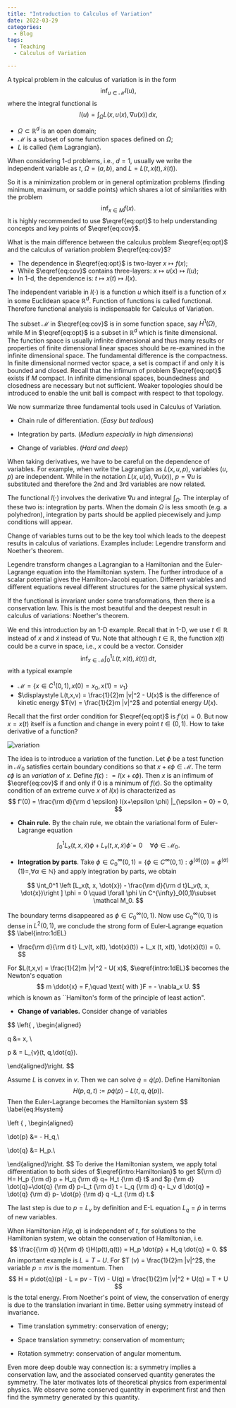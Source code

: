 ```yaml
---
title: "Introduction to Calculus of Variation"
date: 2022-03-29
categories:
  - Blog
tags:
  - Teaching
  - Calculus of Variation

---
```




A typical problem in the calculus of variation is in the form
$$
\inf_{u\in \mathcal M} I(u), \label{eq:cov}
$$
where the integral functional is
$$
I(u) = \int_{\Omega} L(x, u(x), \nabla u(x))\, dx,
$$

- $\Omega\subset \mathbb R^d$ is an open domain;
-  $\mathcal M$ is a subset of some function spaces defined on $\Omega$;
-  $L$ is called {\em Lagrangian}.

When considering 1-d problems, i.e., $d=1$, usually we write the independent variable as $t$, $\Omega = (a,b)$, and $L = L(t, x(t), \dot{x}(t))$. 

So it is a minimization problem or in general optimization problems (finding minimum, maximum, or saddle points) which shares a lot of similarities with the problem
$$
\inf_{x\in M} f(x).\label{eq:opt}
$$
It is highly recommended to use $\eqref{eq:opt}$ to help understanding concepts and key points of $\eqref{eq:cov}$. 

What is the main difference between the calculus problem $\eqref{eq:opt}$ and the calculus of variation problem $\eqref{eq:cov}$? 

- The dependence in $\eqref{eq:opt}$ is two-layer $x \mapsto f(x)$;
- While $\eqref{eq:cov}$ contains three-layers: $x\mapsto u(x) \mapsto I(u)$;
- In 1-d, the dependence is: $t \mapsto x(t) \mapsto I(x)$.

The independent variable in $I(\cdot)$ is a function $u$ which itself is a function of $x$ in some Euclidean space $\mathbb R^d$. Function of functions is called functional. Therefore functional analysis is indispensable for Calculus of Variation.

The subset $\mathcal M$ in $\eqref{eq:cov}$ is in some function space, say $H^1(\Omega)$, while $M$ in $\eqref{eq:opt}$ is a subset in $\mathbb R^d$ which is finite dimensional. The function space is usually infinite dimensional and thus many results or properties of finite dimensional linear spaces should be re-examined in the infinite dimensional space. The fundamental difference is the compactness. In finite dimensional normed vector space, a set is compact if and only it is bounded and closed. Recall that the infimum of problem $\eqref{eq:opt}$ exists if $M$ compact. In infinite dimensional spaces, boundedness and closedness are necessary but not sufficient. Weaker topologies should be introduced to enable the unit ball is compact with respect to that topology. 



We now summarize three fundamental tools used in Calculus of Variation.

- Chain rule of differentiation. (*Easy but tedious*)

- Integration by parts. (*Medium especially in high dimensions*)
- Change of variables. (*Hard and deep*)

When taking derivatives, we have to be careful on the dependence of variables. For example, when write the Lagrangian as $L(x, u, p)$, variables $(u,p)$ are independent. While in the notation $L(x, u(x), \nabla u(x))$, $p = \nabla u$ is substituted and therefore the 2nd and 3rd variables are now related. 

The functional $I(\cdot)$ involves the derivative $\nabla u$ and integral $\int_{\Omega}$. The interplay of these two is: integration by parts. When the domain $\Omega$ is less smooth (e.g. a polyhedron), integration by parts should be applied piecewisely and jump conditions will appear. 

Change of variables turns out to be the key tool which leads to the deepest results in calculus of variations. Examples include: Legendre transform and Noether's theorem. 

Legendre transform changes a Lagrangian to a Hamiltonian and the Euler-Lagrange equation into the Hamiltonian system. The further introduce of a scalar potential gives the Hamilton-Jacobi equation. Different variables and different equations reveal different structures for the same physical system. 

If the functional is invariant under some transformations, then there is a conservation law. This is the most beautiful and the deepest result in calculus of variations: Noether's theorem. 

We end this introduction by an 1-D example. Recall that in 1-D, we use $t\in \mathbb R$ instead of $x$ and $\dot{x}$ instead of $\nabla u$. Note that although $t\in \mathbb R$, the function $x(t)$ could be a curve in space, i.e., $x$ could be a vector. Consider
$$
\inf_{x\in \mathcal M} \int_0^1 L (t, x(t), \dot{x}(t))\, d t,
$$
with a typical example

-  $\mathcal M = \{x\in C^1(0,1), x(0) = x_0, x(1) = v_1\}$
- $\displaystyle L(t,x,v) = \frac{1}{2}m |v|^2 - U(x)$ is the difference of kinetic energy $T(v) = \frac{1}{2}m |v|^2$ and potential energy $U(x)$.

Recall that the first order condition for $\eqref{eq:opt}$ is $f'(x) = 0$. But now $x = x(t)$ itself is a function and change in every point $t\in (0,1)$. How to take derivative of a function?

<img src="/Users/longchen1/Dropbox/Sites/public_html/CAMtips/figures/variation.jpg" alt="variation" style="zoom:100%;" />

The idea is to introduce a variation of the function. Let $\phi$ be a test function in $\mathcal M_0$ satisfies certain boundary conditions so that $x+\epsilon \phi\in \mathcal M$. The term $\epsilon \phi$ is an *variation* of $x$. Define $f(\epsilon): = I(x+\epsilon \phi)$. Then $x$ is an infimum of $\eqref{eq:cov}$ if and only if $0$ is a minimum of $f(\epsilon)$. So the optimality condition of an extreme curve $x$ of $I(x)$ is characterized as
$$
f'(0) = \frac{\rm d}{\rm d \epsilon} I(x+\epsilon \phi) |_{\epsilon = 0} = 0,
$$

- **Chain rule.** By the chain rule, we obtain the variational form of Euler-Lagrange equation

$$
\label{intro:weakEL}
\int_0^1 L_x(t, x, \dot{x}) \phi + L_v(t, x, \dot{x}) \dot{\phi} = 0 \quad \forall \phi \in \mathcal M_0.
$$



- **Integration by parts**. Take $\phi \in C^{\infty}_0(0,1) = \{\phi \in C^{\infty}(0,1): \phi^{(\alpha)}(0)=\phi^{(\alpha)}(1) = , \forall \alpha \in \mathbb N\}$ and apply integration by parts, we obtain

$$
\int_0^1 \left [L_x(t, x, \dot{x}) - \frac{\rm d}{\rm d t}L_v(t, x, \dot{x})\right ] \phi = 0 \quad \forall \phi \in C^{\infty}_0(0,1)\subset \mathcal M_0.
$$

The boundary terms disappeared as $\phi \in C^{\infty}_0(0,1)$. Now use $C^{\infty}_0(0,1)$ is dense in $L^2(0,1)$, we conclude the strong form of Euler-Lagrange equation
$$
\label{intro:1dEL} 
- \frac{\rm d}{\rm d t} L_v(t, x(t), \dot{x}(t)) + L_x (t, x(t), \dot{x}(t)) = 0. 
$$


For $L(t,x,v) = \frac{1}{2}m |v|^2 - U( x)$, $\eqref{intro:1dEL}$ becomes the Newton's equation
$$
m \ddot{x} = F,\quad \text{ with }F = - \nabla_x U.
$$
which is known as ``Hamilton's form of the principle of least action". 

- **Change of variables.** Consider change of variables 

$$
\left\{ \, \begin{aligned}

q &= x, \\

p & = L_{v}(t, q,\dot{q}).

\end{aligned}\right.
$$

Assume $L$ is convex in $v$. Then we can solve $\dot{q} = \dot{q}(p)$. Define Hamiltonian
$$
\label{intro:Hamiltonian}
H(p,q,t) := p \dot{q}(p) - L(t, q, \dot{q}(p)).
$$
Then the Euler-Lagrange becomes the Hamiltonian system
$$
\label{eq:Hsystem}

\left \{ \, \begin{aligned}

\dot{p} &= - H_q,\\

\dot{q} &= H_p.\\

\end{aligned}\right.
$$
To derive the Hamiltonian system, we apply total differentiation to both sides of $\eqref{intro:Hamiltonian}$ to get ${\rm d} H= H_p {\rm d} p + H_q {\rm d} q+ H_t {\rm d} t$  and  $p {\rm d} \dot{q}+\dot{q} {\rm d} p-L_t {\rm d} t - L_q {\rm d} q- L_v d \dot{q} = \dot{q} {\rm d} p- \dot{p} {\rm d} q -L_t {\rm d} t.$ 

The last step is due to $p = L_v$ by definition and E-L equation $L_q = \dot{p}$ in terms of new variables. 

When Hamiltonian $H(p,q)$ is independent of $t$, for solutions to the Hamiltonian system, we obtain the conservation of Hamiltonian, i.e.
$$
\frac{{\rm d} }{{\rm d} t}H(p(t),q(t)) = H_p \dot{p} + H_q \dot{q} = 0.
$$
An important example is $L = T - U$. For $T (v) = \frac{1}{2}m |v|^2$, the variable $p = mv$ is the momentum. Then
$$
H = p\dot{q}(p) - L = pv - T(v) - U(q) = \frac{1}{2}m |v|^2 + U(q) = T + U
$$
is the total energy. From Noether's point of view, the conservation of energy is due to the translation invariant in time. Better using symmetry instead of invariance.

- Time translation symmetry: conservation of energy;

- Space translation symmetry: conservation of momentum;

- Rotation symmetry: conservation of angular momentum. 

Even more deep double way connection is: a symmetry implies a conservation law, and the associated conserved quantity generates the symmetry. The later motivates lots of theoretical physics from experimental physics. We observe some conserved quantity in experiment first and then find the symmetry generated by this quantity. 

